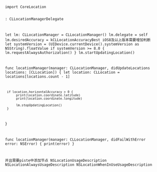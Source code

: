 
<code>
import CoreLocation

: CLLocationManagerDelegate

let lm: CLLocationManager = CLLocationManager()
lm.delegate = self
lm.desiredAccuracy = kCLLocationAccuracyBest
iOS8及以上版本需要增加判断
let systemVersion = (UIDevice.currentDevice().systemVersion as NSString).floatValue
if systemVersion >= 8.0 {
     lm.requestAlwaysAuthorization()
}
lm.startUpdatingLocation()

func locationManager(manager: CLLocationManager, didUpdateLocations locations: [CLLocation]) {
     let location: CLLocation = locations[locations.count - 1]
       
     if location.horizontalAccuracy > 0 {
          print(location.coordinate.latitude)
          print(location.coordinate.longitude)
           
          lm.stopUpdatingLocation()
     }
}
   
func locationManager(manager: CLLocationManager, didFailWithError error: NSError) {
     print(error)
}

并且需要piste中添加节点
NSLocationUsageDescription
NSLocationAlwaysUsageDescription
NSLocationWhenInUseUsageDescription
<code>
